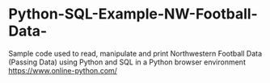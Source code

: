 # Python-SQL-Example-NW-Football-Data-
Sample code used to read, manipulate and print Northwestern Football Data (Passing Data) using Python and SQL in a Python browser environment https://www.online-python.com/

